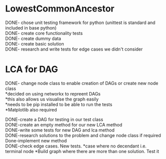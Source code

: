 # LowestCommonAncestor
DONE- chose unit testing framework for python (unittest is standard and included in base python)   
DONE- create core functionality tests   
DONE- create dummy data   
DONE- create basic solution  
DONE- research and write tests for edge cases we didn't consider  

# LCA for DAG
DONE- change node class to enable creation of DAGs or create new node class  
*decided on using networkx to repreent DAGs   
*this also allows us visualise the graph easily    
*needs to be pip installed to be able to run the tests     
*Matplotlib also required    

DONE-create a DAG for testing in our test class  
DONE-create an empty method for our new LCA method  
DONE-write some tests for new DAG and lca method  
DONE-research solutions to the problem and change node class if required  
Done-implement new method  
DONE-check edge cases. New tests. 
*case where no decendant i.e. terminal node
*Build graph where there are more than one solution. Test it